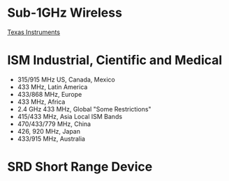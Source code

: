 # Sub-1GHz Wireless

[Texas Instruments](https://www.youtube.com/watch?v=yQw2n_HJS2c)

# ISM Industrial, Cientific and Medical

- 315/915 MHz US, Canada, Mexico
- 433 MHz, Latin America
- 433/868 MHz, Europe
- 433 MHz, Africa
- 2.4 GHz 433 MHz, Global "Some Restrictions"
- 415/433 MHz, Asia Local ISM Bands
- 470/433/779 MHz, China
- 426, 920 MHz, Japan
- 433/915 MHz, Australia


# SRD Short Range Device

